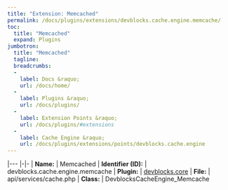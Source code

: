 ```yaml
---
title: "Extension: Memcached"
permalink: /docs/plugins/extensions/devblocks.cache.engine.memcache/
toc:
  title: "Memcached"
  expand: Plugins
jumbotron:
  title: "Memcached"
  tagline: 
  breadcrumbs:
  -
    label: Docs &raquo;
    url: /docs/home/
  -
    label: Plugins &raquo;
    url: /docs/plugins/
  -
    label: Extension Points &raquo;
    url: /docs/plugins/#extensions
  -
    label: Cache Engine &raquo;
    url: /docs/plugins/extensions/points/devblocks.cache.engine
---
```


|---
|-|-
| **Name:** | Memcached
| **Identifier (ID):** | devblocks.cache.engine.memcache
| **Plugin:** | [devblocks.core](/docs/plugins/devblocks.core/)
| **File:** | api/services/cache.php
| **Class:** | DevblocksCacheEngine_Memcache

